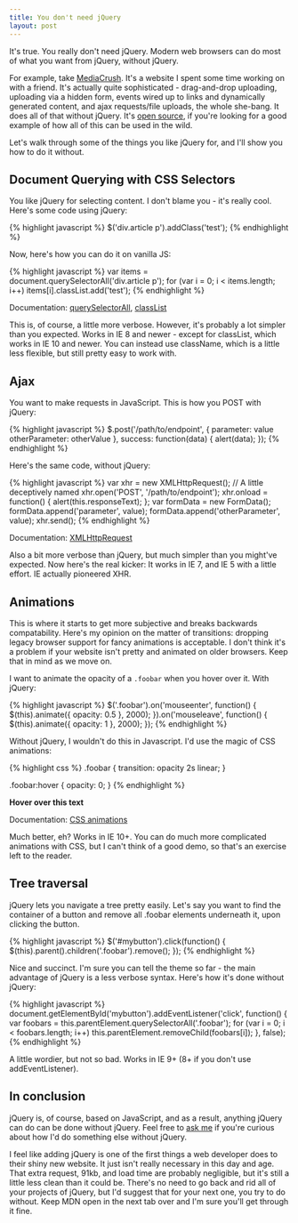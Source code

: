 ```yaml
---
title: You don't need jQuery
layout: post
---
```


It's true. You really don't need jQuery. Modern web browsers can do most of what you want from jQuery,
without jQuery.

For example, take [MediaCrush](https://mediacru.sh). It's a website I spent some time working on with a friend.
It's actually quite sophisticated - drag-and-drop uploading, uploading via a hidden form, events wired up to
links and dynamically generated content, and ajax requests/file uploads, the whole she-bang. It does all of
that without jQuery. It's [open source](https://github.com/MediaCrush/MediaCrush), if you're looking for a good
example of how all of this can be used in the wild.

Let's walk through some of the things you like jQuery for, and I'll show you how to do it without.

## Document Querying with CSS Selectors

You like jQuery for selecting content. I don't blame you - it's really cool. Here's some code using jQuery:

{% highlight javascript %}
$('div.article p').addClass('test');
{% endhighlight %}

Now, here's how you can do it on vanilla JS:

{% highlight javascript %}
var items = document.querySelectorAll('div.article p');
for (var i = 0; i < items.length; i++)
    items[i].classList.add('test');
{% endhighlight %}

Documentation: [querySelectorAll](https://developer.mozilla.org/en-US/docs/Web/API/Document.querySelectorAll), [classList](https://developer.mozilla.org/en-US/docs/Web/API/element.classList)

This is, of course, a little more verbose. However, it's probably a lot simpler than you expected. Works in
IE 8 and newer - except for classList, which works in IE 10 and newer. You can instead use className, which is
a little less flexible, but still pretty easy to work with.

## Ajax

You want to make requests in JavaScript. This is how you POST with jQuery:

{% highlight javascript %}
$.post('/path/to/endpoint', {
    parameter: value
    otherParameter: otherValue
},
success: function(data) {
    alert(data);
});
{% endhighlight %}

Here's the same code, without jQuery:

{% highlight javascript %}
var xhr = new XMLHttpRequest(); // A little deceptively named
xhr.open('POST', '/path/to/endpoint');
xhr.onload = function() {
    alert(this.responseText);
};
var formData = new FormData();
formData.append('parameter', value);
formData.append('otherParameter', value);
xhr.send();
{% endhighlight %}

Documentation: [XMLHttpRequest](https://developer.mozilla.org/en-US/docs/Web/API/XMLHttpRequest)

Also a bit more verbose than jQuery, but much simpler than you might've expected. Now here's the real kicker:
It works in IE 7, and IE 5 with a little effort. IE actually pioneered XHR.

## Animations

This is where it starts to get more subjective and breaks backwards compatability. Here's my opinion on the
matter of transitions: dropping legacy browser support for fancy animations is acceptable. I don't think it's
a problem if your website isn't pretty and animated on older browsers. Keep that in mind as we move on.

I want to animate the opacity of a `.foobar` when you hover over it. With jQuery:

{% highlight javascript %}
$('.foobar').on('mouseenter', function() {
    $(this).animate({
        opacity: 0.5
    }, 2000);
}).on('mouseleave', function() {
    $(this).animate({
        opacity: 1
    }, 2000);
});
{% endhighlight %}

Without jQuery, I wouldn't do this in Javascript. I'd use the magic of CSS animations:

{% highlight css %}
.foobar {
    transition: opacity 2s linear;
}

.foobar:hover {
    opacity: 0;
}
{% endhighlight %}

<p class="foobar">Hover over this text</p>
<style>.foobar{transition:opacity 2s linear;font-weight:bold;}.foobar:hover{opacity:0.5;}</style>

Documentation: [CSS animations](https://developer.mozilla.org/en-US/docs/Web/Guide/CSS/Using_CSS_animations)

Much better, eh? Works in IE 10+. You can do much more complicated animations with CSS, but I can't think of
a good demo, so that's an exercise left to the reader.

## Tree traversal

jQuery lets you navigate a tree pretty easily. Let's say you want to find the container of a button and remove
all .foobar elements underneath it, upon clicking the button.

{% highlight javascript %}
$('#mybutton').click(function() {
    $(this).parent().children('.foobar').remove();
});
{% endhighlight %}

Nice and succinct. I'm sure you can tell the theme so far - the main advantage of jQuery is a less verbose
syntax. Here's how it's done without jQuery:

{% highlight javascript %}
document.getElementById('mybutton').addEventListener('click', function() {
    var foobars = this.parentElement.querySelectorAll('.foobar');
    for (var i = 0; i < foobars.length; i++)
        this.parentElement.removeChild(foobars[i]);
}, false);
{% endhighlight %}

A little wordier, but not so bad. Works in IE 9+ (8+ if you don't use addEventListener).

## In conclusion

jQuery is, of course, based on JavaScript, and as a result, anything jQuery can do can be done without jQuery.
Feel free to [ask me](mailto:sir@cmpwn.com) if you're curious about how I'd do something else without jQuery.

I feel like adding jQuery is one of the first things a web developer does to their shiny new website. It just
isn't really necessary in this day and age. That extra request, 91kb, and load time are probably negligible,
but it's still a little less clean than it could be. There's no need to go back and rid all of your projects of
jQuery, but I'd suggest that for your next one, you try to do without. Keep MDN open in the next tab over and
I'm sure you'll get through it fine.
